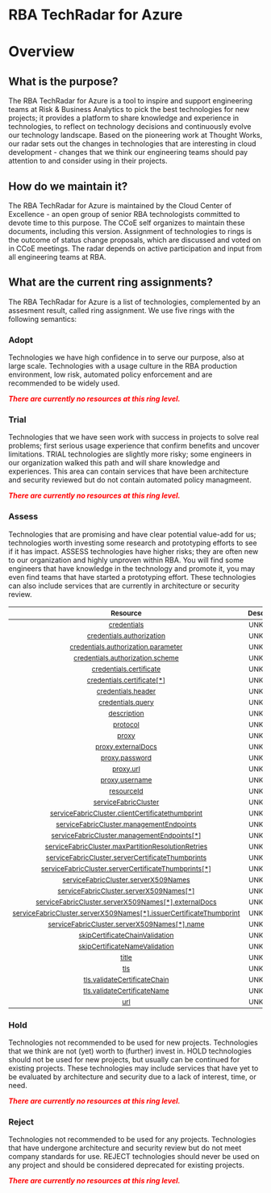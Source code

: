 
RBA TechRadar for Azure
=======================

# Overview

## What is the purpose?


The RBA TechRadar for Azure is a tool to inspire and support engineering teams at Risk & Business Analytics to pick the best technologies for new projects; it provides a platform to share knowledge and experience in technologies, to reflect on technology decisions and continuously evolve our technology landscape.  Based on the pioneering work at Thought Works, our radar sets out the changes in technologies that are interesting in cloud development - changes that we think our engineering teams should pay attention to and consider using in their projects.
## How do we maintain it?


The RBA TechRadar for Azure is maintained by the Cloud Center of Excellence - an open group of senior RBA technologists committed to devote time to this purpose.  The CCoE self organizes to maintain these documents, including this version.  Assignment of technologies to rings is the outcome of status change proposals, which are discussed and voted on in CCoE meetings.  The radar depends on active participation and input from all engineering teams at RBA.
## What are the current ring assignments?


The RBA TechRadar for Azure is a list of technologies, complemented by an assesment result, called ring assignment.  We use five rings with the following semantics:
### Adopt


Technologies we have high confidence in to serve our purpose, also at large scale.  Technologies with a usage culture in the RBA production environment, low risk, automated policy enforcement and are recommended to be widely used.  
  
***<font color="red"> There are currently no resources at this ring level. </font>***
### Trial


Technologies that we have seen work with success in projects to solve real problems;  first serious usage experience that confirm benefits and uncover limitations.  TRIAL technologies are slightly more risky; some engineers in our organization walked this path and will share knowledge and experiences.  This area can contain services that have been architecture and security reviewed but do not contain automated policy managmeent.  
  
***<font color="red"> There are currently no resources at this ring level. </font>***
### Assess


Technologies that are promising and have clear potential value-add for us; technologies worth investing some research and prototyping efforts to see if it has impact.  ASSESS technologies have higher risks;  they are often new to our organization and highly unproven within RBA.  You will find some engineers that have knowledge in the technology and promote it, you may even find teams that have started a prototyping effort.  These technologies can also include services that are currently in architecture or security review.  

|<sub>Resource</sub>|<sub>Description</sub>|<sub>Type</sub>|<sub>Status</sub>|
| :---: | :---: | :---: | :---: |
|<sub>[credentials](https://github.com/openrba/python-azure-techradar/tree/master/Microsoft.ApiManagement/service/backends/credentials)</sub>|<sub>UNKNOWN</sub>|<sub>UNKNOWN</sub>|<sub>ASSESS</sub>|
|<sub>[credentials.authorization](https://github.com/openrba/python-azure-techradar/tree/master/Microsoft.ApiManagement/service/backends/credentials.authorization)</sub>|<sub>UNKNOWN</sub>|<sub>UNKNOWN</sub>|<sub>ASSESS</sub>|
|<sub>[credentials.authorization.parameter](https://github.com/openrba/python-azure-techradar/tree/master/Microsoft.ApiManagement/service/backends/credentials.authorization.parameter)</sub>|<sub>UNKNOWN</sub>|<sub>UNKNOWN</sub>|<sub>ASSESS</sub>|
|<sub>[credentials.authorization.scheme](https://github.com/openrba/python-azure-techradar/tree/master/Microsoft.ApiManagement/service/backends/credentials.authorization.scheme)</sub>|<sub>UNKNOWN</sub>|<sub>UNKNOWN</sub>|<sub>ASSESS</sub>|
|<sub>[credentials.certificate](https://github.com/openrba/python-azure-techradar/tree/master/Microsoft.ApiManagement/service/backends/credentials.certificate)</sub>|<sub>UNKNOWN</sub>|<sub>UNKNOWN</sub>|<sub>ASSESS</sub>|
|<sub>[credentials.certificate[*]](https://github.com/openrba/python-azure-techradar/tree/master/Microsoft.ApiManagement/service/backends/credentials.certificate[*])</sub>|<sub>UNKNOWN</sub>|<sub>UNKNOWN</sub>|<sub>ASSESS</sub>|
|<sub>[credentials.header](https://github.com/openrba/python-azure-techradar/tree/master/Microsoft.ApiManagement/service/backends/credentials.header)</sub>|<sub>UNKNOWN</sub>|<sub>UNKNOWN</sub>|<sub>ASSESS</sub>|
|<sub>[credentials.query](https://github.com/openrba/python-azure-techradar/tree/master/Microsoft.ApiManagement/service/backends/credentials.query)</sub>|<sub>UNKNOWN</sub>|<sub>UNKNOWN</sub>|<sub>ASSESS</sub>|
|<sub>[description](https://github.com/openrba/python-azure-techradar/tree/master/Microsoft.ApiManagement/service/backends/description)</sub>|<sub>UNKNOWN</sub>|<sub>UNKNOWN</sub>|<sub>ASSESS</sub>|
|<sub>[protocol](https://github.com/openrba/python-azure-techradar/tree/master/Microsoft.ApiManagement/service/backends/protocol)</sub>|<sub>UNKNOWN</sub>|<sub>UNKNOWN</sub>|<sub>ASSESS</sub>|
|<sub>[proxy](https://github.com/openrba/python-azure-techradar/tree/master/Microsoft.ApiManagement/service/backends/proxy)</sub>|<sub>UNKNOWN</sub>|<sub>UNKNOWN</sub>|<sub>ASSESS</sub>|
|<sub>[proxy.externalDocs](https://github.com/openrba/python-azure-techradar/tree/master/Microsoft.ApiManagement/service/backends/proxy.externalDocs)</sub>|<sub>UNKNOWN</sub>|<sub>UNKNOWN</sub>|<sub>ASSESS</sub>|
|<sub>[proxy.password](https://github.com/openrba/python-azure-techradar/tree/master/Microsoft.ApiManagement/service/backends/proxy.password)</sub>|<sub>UNKNOWN</sub>|<sub>UNKNOWN</sub>|<sub>ASSESS</sub>|
|<sub>[proxy.url](https://github.com/openrba/python-azure-techradar/tree/master/Microsoft.ApiManagement/service/backends/proxy.url)</sub>|<sub>UNKNOWN</sub>|<sub>UNKNOWN</sub>|<sub>ASSESS</sub>|
|<sub>[proxy.username](https://github.com/openrba/python-azure-techradar/tree/master/Microsoft.ApiManagement/service/backends/proxy.username)</sub>|<sub>UNKNOWN</sub>|<sub>UNKNOWN</sub>|<sub>ASSESS</sub>|
|<sub>[resourceId](https://github.com/openrba/python-azure-techradar/tree/master/Microsoft.ApiManagement/service/backends/resourceId)</sub>|<sub>UNKNOWN</sub>|<sub>UNKNOWN</sub>|<sub>ASSESS</sub>|
|<sub>[serviceFabricCluster](https://github.com/openrba/python-azure-techradar/tree/master/Microsoft.ApiManagement/service/backends/serviceFabricCluster)</sub>|<sub>UNKNOWN</sub>|<sub>UNKNOWN</sub>|<sub>ASSESS</sub>|
|<sub>[serviceFabricCluster.clientCertificatethumbprint](https://github.com/openrba/python-azure-techradar/tree/master/Microsoft.ApiManagement/service/backends/serviceFabricCluster.clientCertificatethumbprint)</sub>|<sub>UNKNOWN</sub>|<sub>UNKNOWN</sub>|<sub>ASSESS</sub>|
|<sub>[serviceFabricCluster.managementEndpoints](https://github.com/openrba/python-azure-techradar/tree/master/Microsoft.ApiManagement/service/backends/serviceFabricCluster.managementEndpoints)</sub>|<sub>UNKNOWN</sub>|<sub>UNKNOWN</sub>|<sub>ASSESS</sub>|
|<sub>[serviceFabricCluster.managementEndpoints[*]](https://github.com/openrba/python-azure-techradar/tree/master/Microsoft.ApiManagement/service/backends/serviceFabricCluster.managementEndpoints[*])</sub>|<sub>UNKNOWN</sub>|<sub>UNKNOWN</sub>|<sub>ASSESS</sub>|
|<sub>[serviceFabricCluster.maxPartitionResolutionRetries](https://github.com/openrba/python-azure-techradar/tree/master/Microsoft.ApiManagement/service/backends/serviceFabricCluster.maxPartitionResolutionRetries)</sub>|<sub>UNKNOWN</sub>|<sub>UNKNOWN</sub>|<sub>ASSESS</sub>|
|<sub>[serviceFabricCluster.serverCertificateThumbprints](https://github.com/openrba/python-azure-techradar/tree/master/Microsoft.ApiManagement/service/backends/serviceFabricCluster.serverCertificateThumbprints)</sub>|<sub>UNKNOWN</sub>|<sub>UNKNOWN</sub>|<sub>ASSESS</sub>|
|<sub>[serviceFabricCluster.serverCertificateThumbprints[*]](https://github.com/openrba/python-azure-techradar/tree/master/Microsoft.ApiManagement/service/backends/serviceFabricCluster.serverCertificateThumbprints[*])</sub>|<sub>UNKNOWN</sub>|<sub>UNKNOWN</sub>|<sub>ASSESS</sub>|
|<sub>[serviceFabricCluster.serverX509Names](https://github.com/openrba/python-azure-techradar/tree/master/Microsoft.ApiManagement/service/backends/serviceFabricCluster.serverX509Names)</sub>|<sub>UNKNOWN</sub>|<sub>UNKNOWN</sub>|<sub>ASSESS</sub>|
|<sub>[serviceFabricCluster.serverX509Names[*]](https://github.com/openrba/python-azure-techradar/tree/master/Microsoft.ApiManagement/service/backends/serviceFabricCluster.serverX509Names[*])</sub>|<sub>UNKNOWN</sub>|<sub>UNKNOWN</sub>|<sub>ASSESS</sub>|
|<sub>[serviceFabricCluster.serverX509Names[*].externalDocs](https://github.com/openrba/python-azure-techradar/tree/master/Microsoft.ApiManagement/service/backends/serviceFabricCluster.serverX509Names[*].externalDocs)</sub>|<sub>UNKNOWN</sub>|<sub>UNKNOWN</sub>|<sub>ASSESS</sub>|
|<sub>[serviceFabricCluster.serverX509Names[*].issuerCertificateThumbprint](https://github.com/openrba/python-azure-techradar/tree/master/Microsoft.ApiManagement/service/backends/serviceFabricCluster.serverX509Names[*].issuerCertificateThumbprint)</sub>|<sub>UNKNOWN</sub>|<sub>UNKNOWN</sub>|<sub>ASSESS</sub>|
|<sub>[serviceFabricCluster.serverX509Names[*].name](https://github.com/openrba/python-azure-techradar/tree/master/Microsoft.ApiManagement/service/backends/serviceFabricCluster.serverX509Names[*].name)</sub>|<sub>UNKNOWN</sub>|<sub>UNKNOWN</sub>|<sub>ASSESS</sub>|
|<sub>[skipCertificateChainValidation](https://github.com/openrba/python-azure-techradar/tree/master/Microsoft.ApiManagement/service/backends/skipCertificateChainValidation)</sub>|<sub>UNKNOWN</sub>|<sub>UNKNOWN</sub>|<sub>ASSESS</sub>|
|<sub>[skipCertificateNameValidation](https://github.com/openrba/python-azure-techradar/tree/master/Microsoft.ApiManagement/service/backends/skipCertificateNameValidation)</sub>|<sub>UNKNOWN</sub>|<sub>UNKNOWN</sub>|<sub>ASSESS</sub>|
|<sub>[title](https://github.com/openrba/python-azure-techradar/tree/master/Microsoft.ApiManagement/service/backends/title)</sub>|<sub>UNKNOWN</sub>|<sub>UNKNOWN</sub>|<sub>ASSESS</sub>|
|<sub>[tls](https://github.com/openrba/python-azure-techradar/tree/master/Microsoft.ApiManagement/service/backends/tls)</sub>|<sub>UNKNOWN</sub>|<sub>UNKNOWN</sub>|<sub>ASSESS</sub>|
|<sub>[tls.validateCertificateChain](https://github.com/openrba/python-azure-techradar/tree/master/Microsoft.ApiManagement/service/backends/tls.validateCertificateChain)</sub>|<sub>UNKNOWN</sub>|<sub>UNKNOWN</sub>|<sub>ASSESS</sub>|
|<sub>[tls.validateCertificateName](https://github.com/openrba/python-azure-techradar/tree/master/Microsoft.ApiManagement/service/backends/tls.validateCertificateName)</sub>|<sub>UNKNOWN</sub>|<sub>UNKNOWN</sub>|<sub>ASSESS</sub>|
|<sub>[url](https://github.com/openrba/python-azure-techradar/tree/master/Microsoft.ApiManagement/service/backends/url)</sub>|<sub>UNKNOWN</sub>|<sub>UNKNOWN</sub>|<sub>ASSESS</sub>|

### Hold


Technologies not recommended to be used for new projects. Technologies that we think are not (yet) worth to (further) invest in.  HOLD technologies should not be used for new projects, but usually can be continued for existing projects.  These technologies may include services that have yet to be evaluated by architecture and security due to a lack of interest, time, or need.  
  
***<font color="red"> There are currently no resources at this ring level. </font>***
### Reject


Technologies not recommended to be used for any projects. Technologies that have undergone architecture and security review but do not meet company standards for use.  REJECT technologies should never be used on any project and should be considered deprecated for existing projects.  
  
***<font color="red"> There are currently no resources at this ring level. </font>***